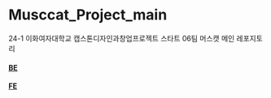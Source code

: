 # Musccat_Project_main

24-1 이화여자대학교 캡스톤디자인과창업프로젝트 스타트 06팀 머스캣 메인 레포지토리

#### [BE](https://github.com/Musccat/Musccat_Project_BE)

#### [FE](https://github.com/Musccat/Musccat_Project_FE)

